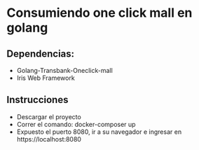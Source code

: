 # Consumiendo one click mall en golang


## Dependencias:
- Golang-Transbank-Oneclick-mall
- Iris Web Framework

## Instrucciones

- Descargar el proyecto
- Correr el comando: docker-composer up
- Expuesto el puerto 8080, ir a su navegador e ingresar en https://localhost:8080
